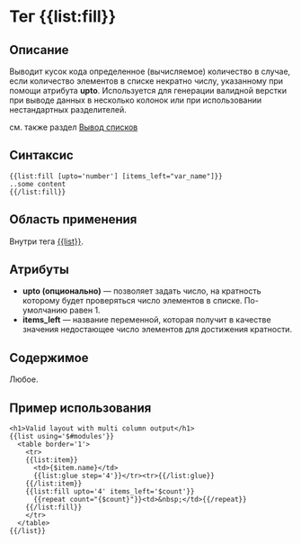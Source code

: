 # Тег {{list:fill}}
## Описание
Выводит кусок кода определенное (вычисляемое) количество в случае, если количество элементов в списке некратно числу, указанному при помощи атрибута **upto**. Используется для генерации валидной верстки при выводе данных в несколько колонок или при использовании нестандартных разделителей.

см. также раздел [Вывод списков](../../list_tags.md)

## Синтаксис

    {{list:fill [upto='number'] [items_left="var_name"]}}
    ..some content
    {{/list:fill}}

## Область применения
Внутри тега [{{list}}](./list_tag.md).

## Атрибуты
* **upto (опционально)** — позволяет задать число, на кратность которому будет проверяться число элементов в списке. По-умолчанию равен 1.
* **items_left** — название переменной, которая получит в качестве значения недостающее число элементов для достижения кратности.

## Содержимое
Любое.

## Пример использования

    <h1>Valid layout with multi column output</h1>
    {{list using='$#modules'}}
      <table border='1'>
        <tr>
        {{list:item}}
          <td>{$item.name}</td>
          {{list:glue step='4'}}</tr><tr>{{/list:glue}}
        {{/list:item}}
        {{list:fill upto='4' items_left='$count'}}
          {{repeat count="{$count}"}}<td>&nbsp;</td>{{/repeat}}
        {{/list:fill}}
        </tr>
      </table>
    {{/list}}
